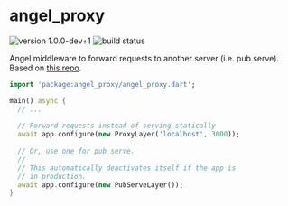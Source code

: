 # angel_proxy

![version 1.0.0-dev+1](https://img.shields.io/badge/version-1.0.0--dev+1-red.svg)
![build status](https://travis-ci.org/angel-dart/proxy.svg?branch=master)

Angel middleware to forward requests to another server (i.e. pub serve).
Based on [this repo](https://github.com/agilord/http_request_proxy).

```dart
import 'package:angel_proxy/angel_proxy.dart';

main() async {
  // ...
  
  // Forward requests instead of serving statically
  await app.configure(new ProxyLayer('localhost', 3000));
  
  // Or, use one for pub serve.
  //
  // This automatically deactivates itself if the app is
  // in production.
  await app.configure(new PubServeLayer());
}
```